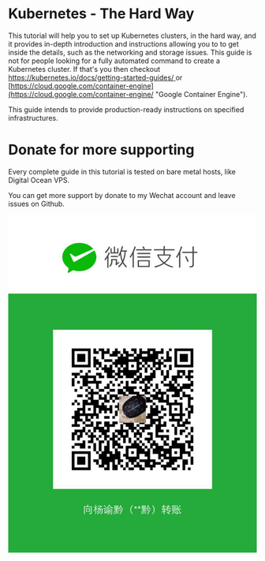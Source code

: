 # Kubernetes - The Hard Way

This tutorial will help you to set up Kubernetes clusters, in the hard way, and it provides in-depth introduction and instructions allowing you to to get inside the details, such as the networking and storage issues. This guide is not for people looking for a fully automated command to create a Kubernetes cluster. If that's you then checkout [https://kubernetes.io/docs/getting-started-guides/ ](https://kubernetes.io/docs/getting-started-guides/ "Getting Started Guides")or [https://cloud.google.com/container-engine](https://cloud.google.com/container-engine/ "Google Container Engine").

This guide intends to provide production-ready instructions on specified infrastructures.

# Donate for more supporting

Every complete guide in this tutorial is tested on bare metal hosts, like Digital Ocean VPS.

You can get more support by donate to my Wechat account and leave issues on Github.

![](/assets/1449260029.jpg)


